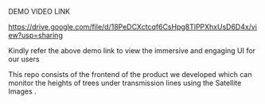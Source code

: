DEMO VIDEO LINK

https://drive.google.com/file/d/18PeDCXctcqf6CsHpg8TlPPXhxUsD6D4x/view?usp=sharing

Kindly refer the above demo link to view the immersive and engaging UI for our users


This repo consists of the frontend of the product we developed which can monitor the heights of trees under transmission lines using the Satellite Images . 



